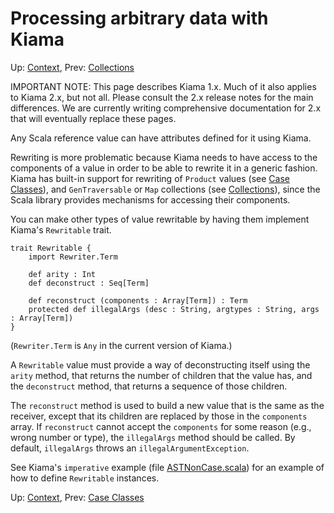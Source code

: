 # Processing arbitrary data with Kiama

Up: [Context](Context), Prev: [Collections](Collections)

IMPORTANT NOTE: This page describes Kiama 1.x. Much of it also applies
to Kiama 2.x, but not all. Please consult the 2.x release notes for the
main differences. We are currently writing comprehensive documentation
for 2.x that will eventually replace these pages.

Any Scala reference value can have attributes defined for it using
Kiama.

Rewriting is more problematic because Kiama needs to have access to
the components of a value in order to be able to rewrite it in a
generic fashion. Kiama has built-in support for rewriting of `Product`
values (see [Case Classes](CaseClasses)), and `GenTraversable` or `Map` collections
(see [Collections](Collections)), since the Scala library provides mechanisms for
accessing their components.

You can make other types of value rewritable by having them implement
Kiama's `Rewritable` trait.

```
trait Rewritable {
    import Rewriter.Term

    def arity : Int
    def deconstruct : Seq[Term]

    def reconstruct (components : Array[Term]) : Term
    protected def illegalArgs (desc : String, argtypes : String, args : Array[Term])
}
```

(`Rewriter.Term` is `Any` in the current version of Kiama.)

A `Rewritable` value must provide a way of deconstructing itself using
the `arity` method, that returns the number of children that the value
has, and the `deconstruct` method, that returns a sequence of those
children.

The `reconstruct` method is used to build a new value that is the same
as the receiver, except that its children are replaced by those in the
`components` array.  If `reconstruct` cannot accept the `components`
for some reason (e.g., wrong number or type), the `illegalArgs` method
should be called.  By default, `illegalArgs` throws an `illegalArgumentException`.

See Kiama's `imperative` example (file
[ASTNonCase.scala](https://github.com/inkytonik/kiama/blob/master/library/src/test/scala/org/bitbucket/inkytonik/kiama/example/imperative/ASTNonCase.scala))
for an example of how to define `Rewritable` instances.

Up: [Context](Context), Prev: [Case Classes](CaseClasses)
